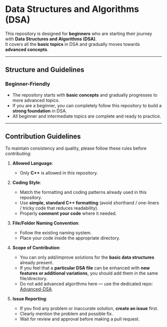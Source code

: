 # Data Structures and Algorithms (DSA)   

This repository is designed for **beginners** who are starting their journey with **Data Structures and Algorithms (DSA)**.  
It covers all the **basic topics** in DSA and gradually moves towards **advanced concepts**.  

---

## Structure and Guidelines  

### Beginner-Friendly  
- The repository starts with **basic concepts** and gradually progresses to more advanced topics.
- If you are a beginner, you can completely follow this repository to build a **strong foundation** in DSA.  
- All beginner and intermediate topics are complete and ready to practice.  

---

## Contribution Guidelines  

To maintain consistency and quality, please follow these rules before contributing:  

1. **Allowed Language**:  
   - Only **C++** is allowed in this repository.  

2. **Coding Style**:  
   - Match the formatting and coding patterns already used in this repository.  
   - Use **simple, standard C++ formatting** (avoid shorthand / one-liners / tricky code that reduces readability).  
   - Properly **comment your code** where it needed.

3. **File/Folder Naming Convention**:  
   - Follow the existing naming system.  
   - Place your code inside the appropriate directory.  

4. **Scope of Contribution**:  
   - You can only add/improve solutions for the **basic data structures** already present.  
   - If you feel that a **particular DSA file** can be enhanced with **new features or additional variations**, you should add them in the same file/directory.  
   - Do not add advanced algorithms here — use the dedicated repo: [Advanced-DSA](https://github.com/alifakahr186/Advanced-DSA).  

5. **Issue Reporting**:  
   - If you find any problem or inaccurate solution, **create an issue** first.  
   - Clearly mention the problem and possible fix.  
   - Wait for review and approval before making a pull request.  


